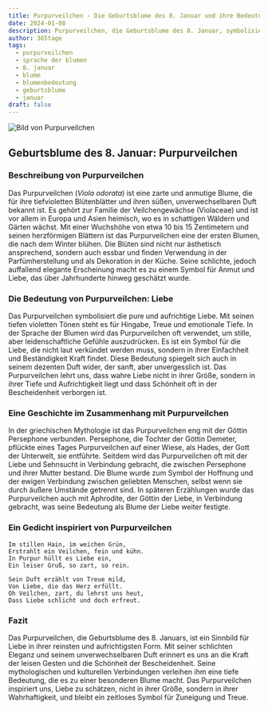 ```yaml
---
title: Purpurveilchen - Die Geburtsblume des 8. Januar und ihre Bedeutung
date: 2024-01-08
description: Purpurveilchen, die Geburtsblume des 8. Januar, symbolisiert Liebe. Erfahre mehr über ihre Geschichte, Bedeutung und Symbolik in der Sprache der Blumen.
author: 365tage
tags:
  - purpurveilchen
  - sprache der blumen
  - 8. januar
  - blume
  - blumenbedeutung
  - geburtsblume
  - januar
draft: false
---
```


![Bild von Purpurveilchen](https://cdn.pixabay.com/photo/2018/08/02/03/46/violets-3578798_1280.png#center)


## Geburtsblume des 8. Januar: Purpurveilchen

### Beschreibung von Purpurveilchen

Das Purpurveilchen (_Viola odorata_) ist eine zarte und anmutige Blume, die für ihre tiefvioletten Blütenblätter und ihren süßen, unverwechselbaren Duft bekannt ist. Es gehört zur Familie der Veilchengewächse (Violaceae) und ist vor allem in Europa und Asien heimisch, wo es in schattigen Wäldern und Gärten wächst. Mit einer Wuchshöhe von etwa 10 bis 15 Zentimetern und seinen herzförmigen Blättern ist das Purpurveilchen eine der ersten Blumen, die nach dem Winter blühen. Die Blüten sind nicht nur ästhetisch ansprechend, sondern auch essbar und finden Verwendung in der Parfümherstellung und als Dekoration in der Küche. Seine schlichte, jedoch auffallend elegante Erscheinung macht es zu einem Symbol für Anmut und Liebe, das über Jahrhunderte hinweg geschätzt wurde.

### Die Bedeutung von Purpurveilchen: Liebe

Das Purpurveilchen symbolisiert die pure und aufrichtige Liebe. Mit seinen tiefen violetten Tönen steht es für Hingabe, Treue und emotionale Tiefe. In der Sprache der Blumen wird das Purpurveilchen oft verwendet, um stille, aber leidenschaftliche Gefühle auszudrücken. Es ist ein Symbol für die Liebe, die nicht laut verkündet werden muss, sondern in ihrer Einfachheit und Beständigkeit Kraft findet. Diese Bedeutung spiegelt sich auch in seinem dezenten Duft wider, der sanft, aber unvergesslich ist. Das Purpurveilchen lehrt uns, dass wahre Liebe nicht in ihrer Größe, sondern in ihrer Tiefe und Aufrichtigkeit liegt und dass Schönheit oft in der Bescheidenheit verborgen ist.

### Eine Geschichte im Zusammenhang mit Purpurveilchen

In der griechischen Mythologie ist das Purpurveilchen eng mit der Göttin Persephone verbunden. Persephone, die Tochter der Göttin Demeter, pflückte eines Tages Purpurveilchen auf einer Wiese, als Hades, der Gott der Unterwelt, sie entführte. Seitdem wird das Purpurveilchen oft mit der Liebe und Sehnsucht in Verbindung gebracht, die zwischen Persephone und ihrer Mutter bestand. Die Blume wurde zum Symbol der Hoffnung und der ewigen Verbindung zwischen geliebten Menschen, selbst wenn sie durch äußere Umstände getrennt sind. In späteren Erzählungen wurde das Purpurveilchen auch mit Aphrodite, der Göttin der Liebe, in Verbindung gebracht, was seine Bedeutung als Blume der Liebe weiter festigte.

### Ein Gedicht inspiriert von Purpurveilchen

```
Im stillen Hain, im weichen Grün,  
Erstrahlt ein Veilchen, fein und kühn.  
In Purpur hüllt es Liebe ein,  
Ein leiser Gruß, so zart, so rein.  

Sein Duft erzählt von Treue mild,  
Von Liebe, die das Herz erfüllt.  
Oh Veilchen, zart, du lehrst uns heut,  
Dass Liebe schlicht und doch erfreut.  
```

### Fazit

Das Purpurveilchen, die Geburtsblume des 8. Januars, ist ein Sinnbild für Liebe in ihrer reinsten und aufrichtigsten Form. Mit seiner schlichten Eleganz und seinem unverwechselbaren Duft erinnert es uns an die Kraft der leisen Gesten und die Schönheit der Bescheidenheit. Seine mythologischen und kulturellen Verbindungen verleihen ihm eine tiefe Bedeutung, die es zu einer besonderen Blume macht. Das Purpurveilchen inspiriert uns, Liebe zu schätzen, nicht in ihrer Größe, sondern in ihrer Wahrhaftigkeit, und bleibt ein zeitloses Symbol für Zuneigung und Treue.